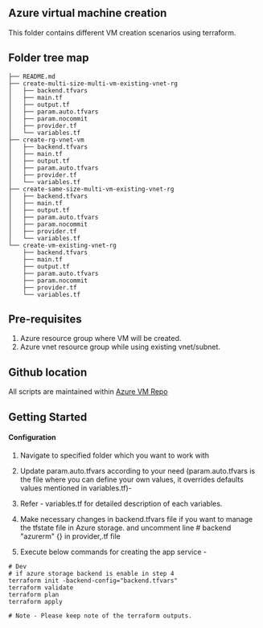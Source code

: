 Azure virtual machine creation
------------------------

This folder contains different VM creation scenarios using terraform.


Folder tree map
------------
```
├── README.md
├── create-multi-size-multi-vm-existing-vnet-rg
│   ├── backend.tfvars
│   ├── main.tf
│   ├── output.tf
│   ├── param.auto.tfvars
│   ├── param.nocommit
│   ├── provider.tf
│   └── variables.tf
├── create-rg-vnet-vm
│   ├── backend.tfvars
│   ├── main.tf
│   ├── output.tf
│   ├── param.auto.tfvars
│   ├── provider.tf
│   └── variables.tf
├── create-same-size-multi-vm-existing-vnet-rg
│   ├── backend.tfvars
│   ├── main.tf
│   ├── output.tf
│   ├── param.auto.tfvars
│   ├── param.nocommit
│   ├── provider.tf
│   └── variables.tf
└── create-vm-existing-vnet-rg
    ├── backend.tfvars
    ├── main.tf
    ├── output.tf
    ├── param.auto.tfvars
    ├── param.nocommit
    ├── provider.tf
    └── variables.tf
```

Pre-requisites
-------------
1. Azure resource group where VM will be created.
2. Azure vnet resource group while using existing vnet/subnet.



Github location 
----------------

All scripts are maintained within [Azure VM Repo](https://github.com/anikm1987/cloud_terraform/tree/master/azure-terraform/VM)



Getting Started
--------------

#### Configuration

1. Navigate to specified folder which you want to work with 

2. Update param.auto.tfvars according to your need (param.auto.tfvars is the file where you can define your own values, it overrides defaults values mentioned in variables.tf)-

3. Refer - variables.tf for detailed description of each variables. 

4. Make necessary changes in backend.tfvars file if you want to manage the tfstate file in Azure storage.
and uncomment line  #  backend "azurerm" {} in provider,.tf file

5. Execute below commands for creating the app service -

```
# Dev
# if azure storage backend is enable in step 4
terraform init -backend-config="backend.tfvars"
terraform validate
terraform plan
terraform apply

# Note - Please keep note of the terraform outputs.

```